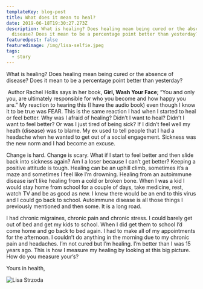 ```yaml
---
templateKey: blog-post
title: What does it mean to heal?
date: 2019-06-18T19:30:27.273Z
description: What is healing? Does healing mean being cured or the absence of
  disease? Does it mean to be a percentage point better than yesterday?
featuredpost: false
featuredimage: /img/lisa-selfie.jpeg
tags:
  - story
---
```

What is healing? Does healing mean being cured or the absence of disease? Does it mean to be a percentage point better than yesterday? 

 Author Rachel Hollis says in her book, **Girl, Wash Your Face**; “You and only you, are ultimately responsible for who you become and how happy you are.” My reaction to hearing this (I have the audio book) even though I know it to be true was FEAR. This is the same reaction I had when I started to heal or feel better. Why was I afraid of healing? Didn’t I want to heal? Didn’t I want to feel better? Or was I just tired of being sick? If I didn’t feel well my heath (disease) was to blame. My ex used to tell people that I had a headache when he wanted to get out of a social engagement. Sickness was the new norm and I had become an excuse.

Change is hard. Change is scary. What if I start to feel better and then slide back into sickness again? Am I a loser because I can’t get better? Keeping a positive attitude is tough. Healing can be an uphill climb, sometimes it’s a maze and sometimes I feel like I’m drowning. Healing from an autoimmune disease isn’t like healing from a cold or broken bone. When I was a kid I would stay home from school for a couple of days, take medicine, rest, watch TV and be as good as new. I knew there would be an end to this virus and I could go back to school. Autoimmune disease is all those things I previously mentioned and then some. It is a long road.

I had chronic migraines, chronic pain and chronic stress. I could barely get out of bed and get my kids to school. When I did get them to school I’d come home and go back to bed again. I had to make all of my appointments for the afternoon. I couldn’t do anything in the morning due to my chronic pain and headaches. I’m not cured but I’m healing. I’m better than I was 15 years ago. This is how I measure my healing by looking at this big picture. How do you measure your’s?

Yours in health,

![Lisa Strzoda](/img/lisa-selfie.jpeg "Lisa Strzoda")